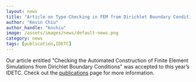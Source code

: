```yaml
---
layout: news
title: "Article on Type-Checking in FEM from Dirichlet Boundary Conditions accepted to IDETC 2019"
author: "Kevin Chiu"
author_handle: "knchiu"
image: /assets/images/news/default-news.png
category: news
tags: [publication,IDETC]
---
```


Our article entitled "Checking the Automated Construction of Finite Element Simulations from Dirichlet Boundary Conditions" was accepted to this year’s IDETC. Check out the [publications](/papers/) page for more information.
